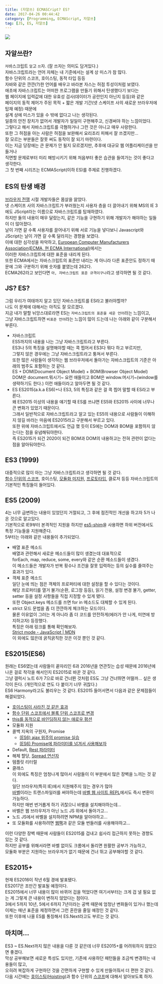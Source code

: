 ```yaml
---
title: (자알쓰) ECMASCript? ES?
date: 2017-04-26 00:44:42
category: [Programming, ECMAScript, 자알쓰]
tag: [JS, ES, 자알쓰]
---
```

![](thumb.png)

## 자알쓰란?
`자`바스크립트 `알`고 `쓰`자. (잘 쓰자는 의미도 담겨있다.)  
자바스크립트라는 언어 자체는 내 기준에서는 설계 상 미스가 참 많다.  
함수 단위의 스코프, 호이스팅, 동적 타입 등등  
자바와 같은 깐깐(?)한 언어를 배우고 바라본 자스는 허점 투성이처럼 보였다.  
애초에 자바스크립트는 어떠한 프로그램을 만들기 위해서 탄생했다기 보다는  
웹 페이지에 입력값에 대한 유효성 검사(데이터가 공란인지 아닌지 등등)와 같은  
페이지의 동적 제어가 주된 목적 + 짧은 개발 기간(넷 스케이프 사의 새로운 브라우저에 탑재 예정) 때문에  
설계 상에 미스가 있을 수 밖에 없다고 나는 생각된다.  
일종의 안전 장치가 없어서 개발자가 일일이 구현해주고, 신경써야 하는 느낌이었다.  
그렇다고 해서 자바스크립트를 극혐하거나 그런 것은 아니고 매우 사랑한다.  
또한 그 허점을 아는 사람은 허점을 보완해서 요리조리 피해서 잘 쓰겠지만...  
잘 모르는 부분들은 잘못 써도 동작이 잘 되기 마련이다.  
이는 지금 당장에는 큰 문제가 안 될지 모르겠지만, 추후에 대규모 웹 어플리케이션을 만들거나  
직면할 문제로부터 미리 해방시키기 위해 처음부터 좋은 습관을 들여가는 것이 좋다고 생각한다.  
그 첫 번째 시리즈는 ECMAScript(이하 ES)를 주제로 진행하겠다.  

## ES의 탄생 배경
[브라우저 전쟁](https://ko.wikipedia.org/wiki/%EB%B8%8C%EB%9D%BC%EC%9A%B0%EC%A0%80_%EC%A0%84%EC%9F%81) 시절 개발자들은 몸살을 앓았다.  
넷 스케이프 사의 자바스크립트가 부러웠는지 사용자 층을 더 끌어내기 위해 MS의 IE 3에도 JScript라는 이름으로 자바스크립트를 탑재하였다.  
하지만 둘의 내용이 매우 달랐는지, 같은 기능을 구현하기 위해 개발자가 해야하는 일들이 더 많아졌다.  
날이 가면 갈 수록 사용자를 끌어내기 위해 서로 기능을 넣다보니 Javascript와 JScript는 날이 가면 갈 수록 달라지는 경향을 보였다.  
이에 대한 심각성을 파악하고, [European Computer Manufacturers Association(ECMA, 현 ECMA International)](https://ko.wikipedia.org/wiki/Ecma_%EC%9D%B8%ED%84%B0%EB%82%B4%EC%85%94%EB%84%90)에서는  
이러한 자바스크립트에 대한 표준을 내리게 된다.  
또한 ECMA에서는 자바스크립트의 표준만 내리는 게 아니라 다른 표준안도 정하기 때문에 그와 구분하기 위해 숫자를 붙였는데 262다.  
ECMA262라고 보인다면 `아, 자바스크립트 표준 규격이구나`라고 생각하면 될 것 같다.  

## JS? ES?
그럼 우리가 여태까지 알고 있던 자바스크립트를 ES라고 불러야할까?  
나도 이 문제에 대해서는 아직도 잘 모르겠다.  
지금 내가 말할 뉘앙스대로라면 ES는 `자바스크립트의 표준을 세운 언어`라는 느낌이고,  
그냥 자바스크립트하면 `비표준 언어`라는 느낌이 많이 드는데 나는 아래와 같이 구분해서 부른다.  
* 자바스크립트  
ES5까지의 내용을 나는 그냥 자바스크립트라고 부른다.  
ES3나 5의 특징을 설명해야할 때는 콕 찝어서 ES3다 뭐다 하고 부르지만,  
그렇지 않은 경우에는 그냥 자바스크립트라고 퉁쳐서 부른다.  
또한 많은 사람들이 생각하는 웹 브라우저에서 돌아가는 자바스크립트의 기준은 아래의 범주도 포함하는 것 같다.  
ES + DOM(Document Object Model) + BOM(Browser Object Model)  
DOM은 document.뭐시기~ 요런 애들이고 BOM은 window.머시기~(window를 생략하기도 한다.) 이런 애들이라고 알아두면 될 것 같다.  
* ES
ES2015(a.k.a ES6)+나 ES3, 5의 특징과 같은 걸 콕 찝어 말할 때 ES라고 부른다.  
왜 ES2015 이상의 내용을 얘기할 때 ES를 쓰냐면 ES5와 ES2015 사이에 너무나 큰 변화가 있었기 때문이다.  
그래서 일반적으로 자바스크립트라고 알고 있는 ES5의 내용으로 사람들이 이해하지 않길 바라는 마음에 ES2015라고 구분해서 부르고 있다.  
또한 위에 자바스크립트에서도 언급 했 듯이 ES에는 DOM과 BOM을 포함하지 않는다는 점을 유념해둬야한다.  
즉 ES2015가 되건 2020이 되건 BOM과 DOM의 내용하고는 전혀 관련이 없다는 점을 알아둬야한다.

## ES3 (1999)
대중적으로 많이 아는 그냥 자바스크립트라고 생각하면 될 것 같다.  
[함수 단위의 스코프](/2016/11/10/ES6-Scope/#ES5의-함수-단위의-스코프), 호이스팅, [모듈화 미지원](/2016/11/10/ES6-Scope/#함수-단위-스코프의-극복-모듈화), [프로토타입](http://cafe.naver.com/hacosa/185157), 클로저 등등 자바스크립트의 기본적인 특징들이 들어있다.

## ES5 (2009)
4는 너무 급변하는 내용이 있었던지 거절되고, 그 후에 점진적인 개선을 하고자 5가 나온 것으로 알고있다.  
기본적으로 IE9부터 본격적인 지원을 하지만 [es5-shim](https://github.com/es-shims/es5-shim)을 사용하면 하위 버전에서도 특정 기능들을 지원해준다.  
5부터는 아래와 같은 내용들이 추가되었다.  
* 배열 표준 메소드  
배열과 관련해서 새로운 메소드들이 많이 생겼는데 대표적으로  
forEach, map, reduce, some, every와 같은 순환 메소드들이 생겼다.  
이 메소드들은 개발자가 반복 횟수나 조건을 잘못 입력하는 등의 실수를 줄여주는 효과가 있다.  
* 객체 표준 메소드  
일단 눈에 띄는 점은 객체의 프로퍼티에 대한 설정을 할 수 있다는 것이다.  
해당 프로퍼티를 열거 불가(순환, 로그창 등등), 읽기 전용, 설정 변경 불가, getter, setter 등을 설정 사항들을 직접 지정할 수 있게 됐다.  
또한 Object.keys 메소드를 쓰면 for in 메소드도 대체할 수 있게 된다.  
* strict 모드
문법을 좀 더 깐깐하게 체크하는 모드이다.  
물론 이유없이 그러는 게 아니라 좀 더 코드를 안전하게(에러가 안 나게, 미연에 방지하고자) 등장했다.  
특징은 아래 링크를 통해 확인해보자.  
[Strict mode - JavaScript | MDN](https://developer.mozilla.org/ko/docs/Web/JavaScript/Reference/Strict_mode)  
이 외에도 많은데 굵직굵직한 것은 이것 뿐인 것 같다.

## ES2015(ES6)
원래는 ES6였는데 사람들이 끝자리인 6과 2016년을 연관짓는 습성 때문에 2016년에 나온 걸로 착각을 해서인지 ES2015로 바꾼 것 같다.  
그냥 갤럭시 노트 6가 7으로 바로 건너뛴 것처럼 ES도 그냥 건너뛰면 어떨까... 싶은 생각이 든다. (개인적으로 연도 다 붙이기 너무 귀찮다.)  
ES6 Harmony라고도 불리우는 것 같다.
ES2015 들어서면서 다음과 같은 문제점들이 해결되었다.  
* [호이스팅이 사라진 것 같은 효과](/2016/11/10/ES6-Scope/#TDZ)  
* [함수 단위 스코프에서 블록 단위 스코프로 변경](/2016/11/10/ES6-Scope/#ES6의-블록-단위의-스코프)  
* [this를 동적으로 바인딩하지 않는 애로우 펑션](/2017/02/15/es-this/#애로우-펑션으로서-호출할-때)  
* 모듈화 지원  
* 콜백 지옥의 구원자, Promise  
  * [(ES6) ajax 위주의 promise 실습](/2017/01/21/ES6-Promise-with-ajax/)  
  * [(ES6) Promise에 파라미터를 넘겨서 사용해보자](/2017/04/04/js-promise-param/)
* Default, [Rest 파라미터](http://cafe.naver.com/hacosa/187244)  
* 해체 할당, [Spread 연산자](http://cafe.naver.com/hacosa/187244)  
* 템플릿 리터럴  
* 클래스  
이 외에도 특징은 엄청나게 많아서 사람들이 이 부분에서 많은 장벽을 느끼는 것 같다.  
일단 브라우저(특히 IE)에서 지원해주지 않는 경우가 많아  
[바벨](/2016/11/11/Babel-ES6-with-IE8/)이라는 트랜스파일러를 써야하는데 [바벨 웹 사이트 REPL](https://babeljs.io/repl/)에서도 즉시 변환이 가능하다.  
하지만 매번 번거롭게 하기 귀찮으니 바벨을 설치해야하는데...  
* 바벨은 웹 브라우저가 아닌 노드 JS 위에서 돌아가고...  
* 노드 JS에서 바벨을 설치하려면 NPM을 알아야하고...  
* 또 모듈화를 사용하려면 [웹팩](/2016/11/18/Module-bundling-with-Webpck/)과 같은 모듈 번들러를 사용해야하고...  

이런 다양한 장벽 때문에 사람들이 ES2015를 겁내고 쉽사리 접근하지 못하는 경향도 있는 것 같다.  
하지만 공부를 위해서라면 바벨 없이도 크롬에서 돌리면 원활한 공부가 가능하고,  
모듈화 부분은 지원하는 브라우저가 없기 때문에 건너 뛰고 공부해야할 것 같다.

## ES2015+  
현재 ES2016이 작년 6월 경에 발표됐다.  
ES2017은 조만간 발표될 예정이다.  
ES2015에서 너무 내용이 많이 바뀌어 겁을 먹었다면 여기서부터는 크게 겁 낼 필요 없는 게 그렇게 큰 내용이 변하지 않았다는 점이다.  
3에서 5까지 10년, 5에서 6까지 7년이라는 공백 때문에 엄청난 변화들이 있거나 했는데  
이제는 매년 표준을 제정하면서 그런 혼란을 줄일 예정인 것 같다.  
또한 이후에 나올 ES를 통칭해서 ES.Next라고도 부르는 것 같다.  

## 마치며...
ES3 ~ ES.Next까지 많은 내용을 다룬 것 같은데 너무 ES2015+를 어려워하지 않았으면 좋겠다.  
막상 공부해보면 새로운 특성도 있지만, 기존에 사용하던 패턴들을 조금씩 변경하는 내용들이 많고,  
오히려 복잡하게 구현하던 것을 간편하게 구현할 수 있게 만들어줘서 더 편한 것 같다.  
다음 시간에는 [호이스팅(Hoisting)](/2017/04/26/js-002-hoisting/)과 함수 단위의 [스코프](/2017/04/27/js-003-scope/)에 대해서 알아보도록 하자.  